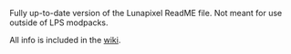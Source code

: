 Fully up-to-date version of the Lunapixel ReadME file. Not meant for use outside of LPS modpacks.

All info is included in the [wiki](https://github.com/chorbintime/LPS-readme/wiki).
